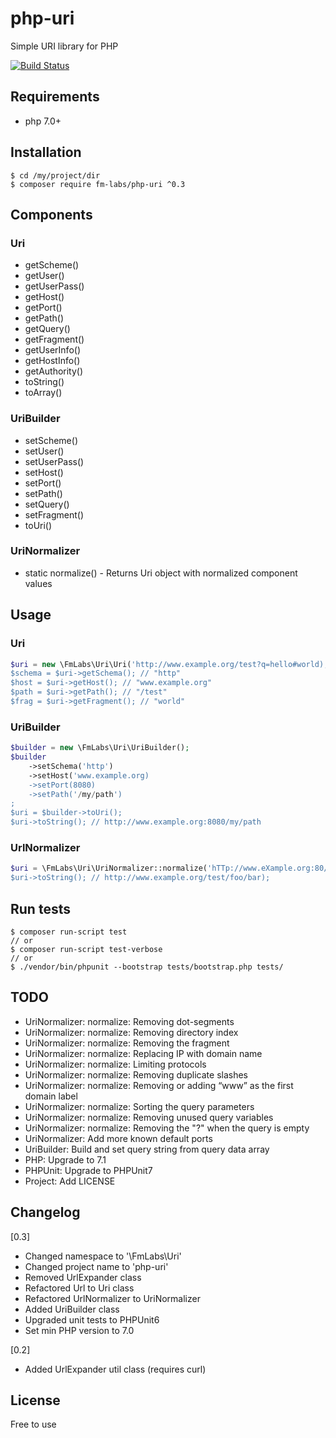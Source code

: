 # php-uri

Simple URI library for PHP

[![Build Status](https://travis-ci.org/fm-labs/php-uri.svg?branch=master)](https://travis-ci.org/fm-labs/php-uri)

## Requirements

- php 7.0+

## Installation

```console
$ cd /my/project/dir
$ composer require fm-labs/php-uri ^0.3
```

## Components

### Uri

- getScheme()
- getUser()
- getUserPass()
- getHost()
- getPort()
- getPath()
- getQuery()
- getFragment()
- getUserInfo()
- getHostInfo()
- getAuthority()
- toString()
- toArray()

### UriBuilder

- setScheme()
- setUser()
- setUserPass()
- setHost()
- setPort()
- setPath()
- setQuery()
- setFragment()
- toUri()

### UriNormalizer

- static normalize() - Returns Uri object with normalized component values


## Usage


### Uri

```php
$uri = new \FmLabs\Uri\Uri('http://www.example.org/test?q=hello#world);
$schema = $uri->getSchema(); // "http"
$host = $uri->getHost(); // "www.example.org"
$path = $uri->getPath(); // "/test"
$frag = $uri->getFragment(); // "world"
```

### UriBuilder

```php
$builder = new \FmLabs\Uri\UriBuilder();
$builder
    ->setSchema('http')
    ->setHost('www.example.org)
    ->setPort(8080)
    ->setPath('/my/path')
;
$uri = $builder->toUri();
$uri->toString(); // http://www.example.org:8080/my/path
```

### UrlNormalizer

```php
$uri = \FmLabs\Uri\UriNormalizer::normalize('hTTp://www.eXample.org:80/test./../foo/../bar);
$uri->toString(); // http://www.example.org/test/foo/bar);
```

## Run tests
```console
$ composer run-script test
// or
$ composer run-script test-verbose
// or
$ ./vendor/bin/phpunit --bootstrap tests/bootstrap.php tests/
```

## TODO

- UriNormalizer: normalize: Removing dot-segments
- UriNormalizer: normalize: Removing directory index
- UriNormalizer: normalize: Removing the fragment
- UriNormalizer: normalize: Replacing IP with domain name
- UriNormalizer: normalize: Limiting protocols
- UriNormalizer: normalize: Removing duplicate slashes
- UriNormalizer: normalize: Removing or adding “www” as the first domain label
- UriNormalizer: normalize: Sorting the query parameters
- UriNormalizer: normalize: Removing unused query variables
- UriNormalizer: normalize: Removing the "?" when the query is empty
- UriNormalizer: Add more known default ports
- UriBuilder: Build and set query string from query data array
- PHP: Upgrade to 7.1
- PHPUnit: Upgrade to PHPUnit7
- Project: Add LICENSE

## Changelog

[0.3]
- Changed namespace to '\FmLabs\Uri'
- Changed project name to 'php-uri'
- Removed UrlExpander class
- Refactored Url to Uri class
- Refactored UrlNormalizer to UriNormalizer
- Added UriBuilder class
- Upgraded unit tests to PHPUnit6
- Set min PHP version to 7.0

[0.2]
- Added UrlExpander util class (requires curl)

## License

Free to use



